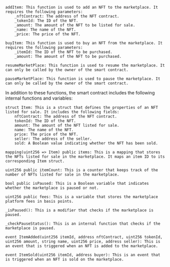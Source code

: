     addItem: This function is used to add an NFT to the marketplace. It requires the following parameters:
        _nftContract: The address of the NFT contract.
        _tokenId: The ID of the NFT.
        _amount: The amount of the NFT to be listed for sale.
        _name: The name of the NFT.
        _price: The price of the NFT.

    buyItem: This function is used to buy an NFT from the marketplace. It requires the following parameters:
        _itemId: The ID of the NFT to be purchased.
        _amount: The amount of the NFT to be purchased.

    resumeMarketPlace: This function is used to resume the marketplace. It can only be called by the owner of the smart contract.

    pauseMarketPlace: This function is used to pause the marketplace. It can only be called by the owner of the smart contract.

In addition to these functions, the smart contract includes the following internal functions and variables:

    struct Item: This is a struct that defines the properties of an NFT listed for sale. It includes the following fields:
        nftContract: The address of the NFT contract.
        tokenId: The ID of the NFT.
        amount: The amount of the NFT listed for sale.
        name: The name of the NFT.
        price: The price of the NFT.
        seller: The address of the seller.
        sold: A Boolean value indicating whether the NFT has been sold.

    mapping(uint256 => Item) public items: This is a mapping that stores the NFTs listed for sale in the marketplace. It maps an item ID to its corresponding Item struct.

    uint256 public itemCount: This is a counter that keeps track of the number of NFTs listed for sale in the marketplace.

    bool public isPaused: This is a Boolean variable that indicates whether the marketplace is paused or not.

    uint256 public fees: This is a variable that stores the marketplace platform fees in basis points.

    _isPaused(): This is a modifier that checks if the marketplace is paused.

    _checkPauseStatus(): This is an internal function that checks if the marketplace is paused.

    event ItemAdded(uint256 itemId, address nftContract, uint256 tokenId, uint256 amount, string name, uint256 price, address seller): This is an event that is triggered when an NFT is added to the marketplace.

    event ItemSold(uint256 itemId, address buyer): This is an event that is triggered when an NFT is sold on the marketplace.